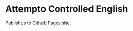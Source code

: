 # Attempto Controlled English

Publishes to [Github Pages site](https://hello.nickmain.com/attempto).
